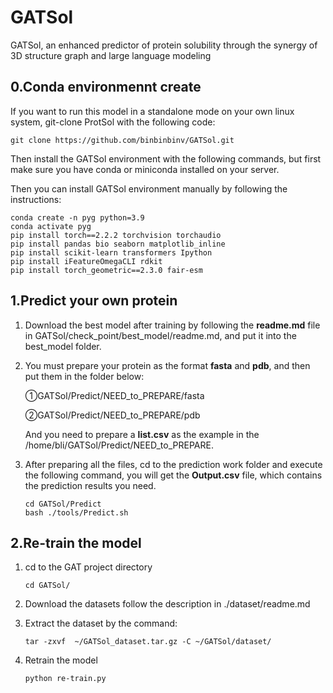 # GATSol

GATSol, an enhanced predictor of protein solubility through the synergy of 3D structure graph and large language modeling

## 0.Conda environmennt create

If you want to run this model in a standalone mode on your own linux system, git-clone ProtSol with the following code:

```shell
git clone https://github.com/binbinbinv/GATSol.git
```

Then install the GATSol environment with the following commands, but first make sure you have conda or miniconda installed on your server.

Then you can install GATSol environment manually by following the instructions:

```shell
conda create -n pyg python=3.9
conda activate pyg
pip install torch==2.2.2 torchvision torchaudio
pip install pandas bio seaborn matplotlib_inline
pip install scikit-learn transformers Ipython
pip install iFeatureOmegaCLI rdkit
pip install torch_geometric==2.3.0 fair-esm
```

## 1.Predict your own protein

1. Download the best model after training by following the **readme.md** file in GATSol/check_point/best_model/readme.md, and put it into the best_model folder.

2. You must prepare your protein as the format **fasta** and **pdb**, and then put them in the folder below:

   ①GATSol/Predict/NEED_to_PREPARE/fasta

   ②GATSol/Predict/NEED_to_PREPARE/pdb

   And you need to prepare a **list.csv** as the example in the /home/bli/GATSol/Predict/NEED_to_PREPARE.

3. After preparing all the files, cd to the prediction work folder and execute the following command, you will get the **Output.csv** file, which contains the prediction results you need.

   ```shell
   cd GATSol/Predict
   bash ./tools/Predict.sh
   ```

## 2.Re-train the model

1. cd to the GAT project directory

   ```shell
   cd GATSol/
   ```

2. Download the datasets follow the description in ./dataset/readme.md

3. Extract the dataset by the command:

   ```shell
   tar -zxvf  ~/GATSol_dataset.tar.gz -C ~/GATSol/dataset/
   ```

4. Retrain the model

   ```shell
   python re-train.py
   ```
